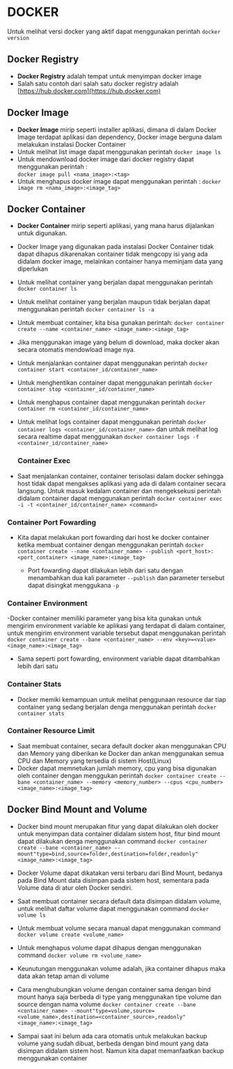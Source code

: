 # DOCKER

Untuk melihat versi docker yang aktif dapat menggunakan perintah
`docker version`

## Docker Registry

- **Docker Registry** adalah tempat untuk menyimpan docker image
- Salah satu contoh dari salah satu docker registry adalah [https://hub.docker.com](https://hub.docker.com)

## Docker Image

- **Docker Image** mirip seperti installer aplikasi, dimana di dalam Docker Image terdapat aplikasi dan dependency, Docker image berguna dalam melakukan instalasi Docker Container
- Untuk melihat list image dapat menggunakan perintah
  `docker image ls`
- Untuk mendownload docker image dari docker registry dapat menggunakan perintah :  
  `docker image pull <nama_image>:<tag>`
- Untuk menghapus docker image dapat menggunakan perintah :
  `docker image rm <nama_image>:<image_tag>`

## Docker Container

- **Docker Container** mirip seperti aplikasi, yang mana harus dijalankan untuk digunakan.
- Docker Image yang digunakan pada instalasi Docker Container tidak dapat dihapus dikarenakan container tidak mengcopy isi yang ada didalam docker image, melainkan container hanya meminjam data yang diperlukan

- Untuk melihat container yang berjalan dapat menggunakan perintah
  `docker container ls`

- Untuk melihat container yang berjalan maupun tidak berjalan dapat menggunakan perintah
  `docker container ls -a`

- Untuk membuat container, kita bisa gunakan perintah:
  `docker container create --name <container_name> <image_name>:<image_tag>`
- Jika menggunakan image yang belum di download, maka docker akan secara otomatis mendowload image nya.

- Untuk menjalankan container dapat menggunakan perintah
  `docker container start <container_id/container_name>`

- Untuk menghentikan container dapat menggunakan perintah
  `docker container stop <container_id/container_name>`

- Untuk menghapus container dapat menggunakan perintah
  `docker container rm <container_id/container_name>`

- Untuk melihat logs container dapat menggunakan perintah
  `docker container logs <container_id/container_name>`
  dan untuk melihat log secara realtime dapat menggunakan
  `docker container logs -f <container_id/container_name>`

  ### Container Exec

- Saat menjalankan container, container terisolasi dalam docker sehingga host tidak dapat mengakses aplikasi yang ada di dalam container secara langsung. Untuk masuk kedalam container dan mengeksekusi perintah didalam container dapat menggunakan perintah
  `docker container exec -i -t <container_id/container_name> <command>`

### Container Port Fowarding

- Kita dapat melakukan port fowarding dari host ke docker container ketika membuat container dengan menggunakan perintah
  `docker container create --name <container_name> --publish <port_host>:<port_container> <image_name>:<image_tag>`

  - Port fowarding dapat dilakukan lebih dari satu dengan menambahkan dua kali parameter `--publish` dan parameter tersebut dapat disingkat menggukana `-p`

### Container Environment

-Docker container memiliki parameter yang bisa kita gunakan untuk mengirim environment variable ke aplikasi yang terdapat di dalam container, untuk mengirim environment variable tersebut dapat menggunakan perintah
`docker container create --bane <container_name> --env <key>=<value> <image_name>:<image_tag>`

- Sama seperti port fowarding, environment variable dapat ditambahkan lebih dari satu

### Container Stats

- Docker memiki kemampuan untuk melihat penggunaan resource dar tiap container yang sedang berjalan denga menggunakan perintah
  `docker container stats`

### Container Resource Limit

- Saat membuat container, secara default docker akan menggunakan CPU dan Memory yang diberikan ke Docker dan ankan menggunakan semua CPU dan Memory yang tersedia di sistem Host(Linux)
- Docker dapat memnetukan jumlah memory, cpu yang bisa digunakan oleh container dengan menggukan perintah
  `docker container create --bane <container_name> --memory <memory_number> --cpus <cpu_number> <image_name>:<image_tag>`

## Docker Bind Mount and Volume

- Docker bind mount merupakan fitur yang dapat dilakukan oleh docker untuk menyimpan data container didalam sistem host, fitur bind mount dapat dilakukan denga menggunakan command
  `docker container create --bane <container_name> --mount"type=bind,source=folder,destination=folder,readonly" <image_name>:<image_tag>`

- Docker Volume dapat dikatakan versi terbaru dari Bind Mount, bedanya pada Bind Mount data disimpan pada sistem host, sementara pada Volume data di atur oleh Docker sendiri.
- Saat membuat container secara default data disimpan didalam volume, untuk melihat daftar volume dapat menggunakan command
  `docker volume ls`

- Untuk membuat volume secara manual dapat menggunakan command
  `docker volume create <volume_name>`

- Untuk menghapus volume dapat dihapus dengan menggunakan command
  `docker volume rm <volume_name>`

- Keunutungan menggunakan volume adalah, jika container dihapus maka data akan tetap aman di volume
- Cara menghubungkan volume dengan container sama dengan bind mount hanya saja berbeda di type yang menggunakan tipe volume dan source dengan nama volume
  `docker container create --bane <container_name> --mount"type=volume,source=<volume_name>,destination=<container_source>,readonly" <image_name>:<image_tag>`

- Sampai saat ini belum ada cara otomatis untuk melakukan backup volume yang sudah dibuat, berbeda dengan bind mount yang data disimpan didalam sistem host. Namun kita dapat memanfaatkan backup menggunakan container
